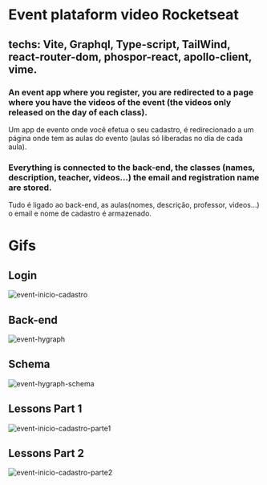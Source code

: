 # Event plataform video Rocketseat
## techs: Vite, Graphql, Type-script, TailWind, react-router-dom, phospor-react, apollo-client, vime.

### An event app where you register, you are redirected to a page where you have the videos of the event (the videos only released on the day of each class).
Um app de evento onde você efetua o seu cadastro, é redirecionado a um página onde tem as aulas do evento (aulas só liberadas no dia de cada aula).
### Everything is connected to the back-end, the classes (names, description, teacher, videos...) the email and registration name are stored.
Tudo é ligado ao back-end, as aulas(nomes, descrição, professor, videos...) o email e nome de cadastro é armazenado.

# Gifs

## Login

![event-inicio-cadastro](https://user-images.githubusercontent.com/93022107/179362736-4c78999d-b402-488b-9f46-56f7fe3f06b2.gif)
## Back-end

![event-hygraph](https://user-images.githubusercontent.com/93022107/179362744-4c8e1272-49b1-40b1-b64a-013e61c3675d.gif)
## Schema

![event-hygraph-schema](https://user-images.githubusercontent.com/93022107/179362747-7bf89384-7f3a-441b-b2a0-ba06aa458a13.gif)
## Lessons Part 1

![event-inicio-cadastro-parte1](https://user-images.githubusercontent.com/93022107/179363263-bba208bc-2862-41ce-a7bd-1c38b031f6a0.gif)
## Lessons Part 2

![event-inicio-cadastro-parte2](https://user-images.githubusercontent.com/93022107/179363276-8a6f348f-4dd8-48f0-bab8-3ab5b7198b38.gif)
